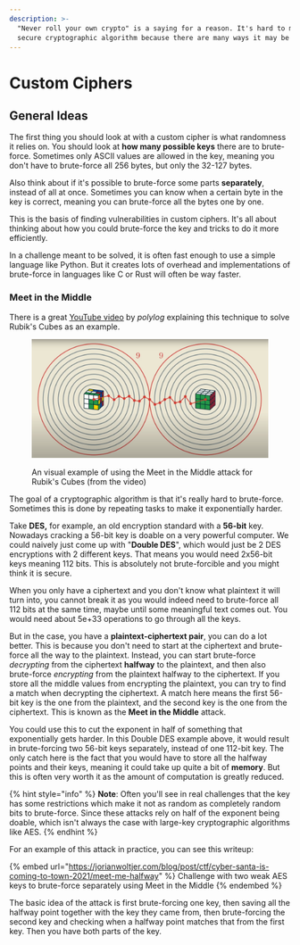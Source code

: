 ```yaml
---
description: >-
  "Never roll your own crypto" is a saying for a reason. It's hard to make a
  secure cryptographic algorithm because there are many ways it may be broken
---
```


# Custom Ciphers

## General Ideas

The first thing you should look at with a custom cipher is what randomness it relies on. You should look at **how many possible keys** there are to brute-force. Sometimes only ASCII values are allowed in the key, meaning you don't have to brute-force all 256 bytes, but only the 32-127 bytes.&#x20;

Also think about if it's possible to brute-force some parts **separately**, instead of all at once. Sometimes you can know when a certain byte in the key is correct, meaning you can brute-force all the bytes one by one.&#x20;

This is the basis of finding vulnerabilities in custom ciphers. It's all about thinking about how you could brute-force the key and tricks to do it more efficiently.&#x20;

In a challenge meant to be solved, it is often fast enough to use a simple language like Python. But it creates lots of overhead and implementations of brute-force in languages like C or Rust will often be way faster.&#x20;

### Meet in the Middle

There is a great [YouTube video](https://www.youtube.com/watch?v=wL3uWO-KLUE) by _polylog_ explaining this technique to solve Rubik's Cubes as an example.&#x20;

<figure><img src="../../.gitbook/assets/image (33).png" alt=""><figcaption><p>An visual example of using the Meet in the Middle attack for Rubik's Cubes (from the video)</p></figcaption></figure>

The goal of a cryptographic algorithm is that it's really hard to brute-force. Sometimes this is done by repeating tasks to make it exponentially harder.&#x20;

Take **DES,** for example, an old encryption standard with a **56-bit** key. Nowadays cracking a 56-bit key is doable on a very powerful computer. We could naively just come up with "**Double DES**", which would just be 2 DES encryptions with 2 different keys. That means you would need 2x56-bit keys meaning 112 bits. This is absolutely not brute-forcible and you might think it is secure.&#x20;

When you only have a ciphertext and you don't know what plaintext it will turn into, you cannot break it as you would indeed need to brute-force all 112 bits at the same time, maybe until some meaningful text comes out. You would need about 5e+33 operations to go through all the keys.&#x20;

But in the case, you have a **plaintext-ciphertext pair**, you can do a lot better. This is because you don't need to start at the ciphertext and brute-force all the way to the plaintext. Instead, you can start brute-force _decrypting_ from the ciphertext **halfway** to the plaintext, and then also brute-force _encrypting_ from the plaintext halfway to the ciphertext. If you store all the middle values from encrypting the plaintext, you can try to find a match when decrypting the ciphertext. A match here means the first 56-bit key is the one from the plaintext, and the second key is the one from the ciphertext. This is known as the **Meet in the Middle** attack.&#x20;

You could use this to cut the exponent in half of something that exponentially gets harder. In this Double DES example above, it would result in brute-forcing two 56-bit keys separately, instead of one 112-bit key. The only catch here is the fact that you would have to store all the halfway points and their keys, meaning it could take up quite a bit of **memory**. But this is often very worth it as the amount of computation is greatly reduced.&#x20;

{% hint style="info" %}
**Note**: Often you'll see in real challenges that the key has some restrictions which make it not as random as completely random bits to brute-force. Since these attacks rely on half of the exponent being doable, which isn't always the case with large-key cryptographic algorithms like AES.&#x20;
{% endhint %}

For an example of this attack in practice, you can see this writeup:

{% embed url="https://jorianwoltjer.com/blog/post/ctf/cyber-santa-is-coming-to-town-2021/meet-me-halfway" %}
Challenge with two weak AES keys to brute-force separately using Meet in the Middle
{% endembed %}

The basic idea of the attack is first brute-forcing one key, then saving all the halfway point together with the key they came from, then brute-forcing the second key and checking when a halfway point matches that from the first key. Then you have both parts of the key.&#x20;
